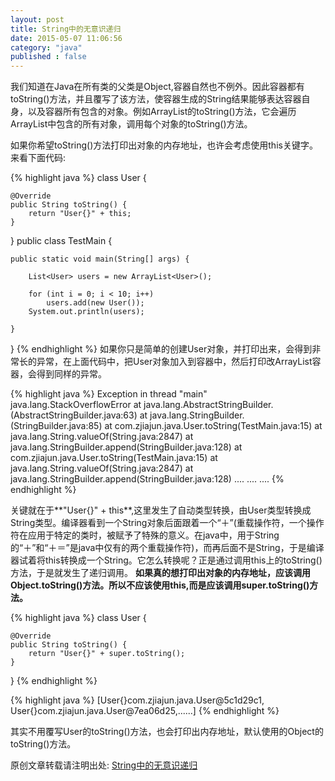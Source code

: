 ```yaml
---
layout: post
title: String中的无意识递归
date: 2015-05-07 11:06:56
category: "java"
published : false
---
```


我们知道在Java在所有类的父类是Object,容器自然也不例外。因此容器都有toString()方法，并且覆写了该方法，使容器生成的String结果能够表达容器自身，以及容器所有包含的对象。例如ArrayList的toString()方法，它会遍历ArrayList中包含的所有对象，调用每个对象的toString()方法。

如果你希望toString()方法打印出对象的内存地址，也许会考虑使用this关键字。
来看下面代码:

{% highlight java %}
class User {

    @Override
    public String toString() {
        return "User{}" + this;
    }
}
public class TestMain {
    
    public static void main(String[] args) {

        List<User> users = new ArrayList<User>();

        for (int i = 0; i < 10; i++)
            users.add(new User());
        System.out.println(users);

    }
}
{% endhighlight %}
如果你只是简单的创建User对象，并打印出来，会得到非常长的异常，在上面代码中，把User对象加入到容器中，然后打印改ArrayList容器，会得到同样的异常。

{% highlight java %}
Exception in thread "main" java.lang.StackOverflowError
	at java.lang.AbstractStringBuilder.<init>(AbstractStringBuilder.java:63)
	at java.lang.StringBuilder.<init>(StringBuilder.java:85)
	at com.zjiajun.java.User.toString(TestMain.java:15)
	at java.lang.String.valueOf(String.java:2847)
	at java.lang.StringBuilder.append(StringBuilder.java:128)
	at com.zjiajun.java.User.toString(TestMain.java:15)
	at java.lang.String.valueOf(String.java:2847)
	at java.lang.StringBuilder.append(StringBuilder.java:128)
	....
	....
	....
{% endhighlight %}

关键就在于**"User{}" + this**,这里发生了自动类型转换，由User类型转换成String类型。编译器看到一个String对象后面跟着一个“＋”(重载操作符，一个操作符在应用于特定的类时，被赋予了特殊的意义。在java中，用于String的“＋”和“＋＝”是java中仅有的两个重载操作符)，而再后面不是String，于是编译器试着将this转换成一个String。它怎么转换呢？正是通过调用this上的toString()方法，于是就发生了递归调用。
**如果真的想打印出对象的内存地址，应该调用Object.toString()方法。所以不应该使用this,而是应该调用super.toString()方法。**

{% highlight java %}
class User {

    @Override
    public String toString() {
        return "User{}" + super.toString();
    }
}
{% endhighlight %}

{% highlight java %}
[User{}com.zjiajun.java.User@5c1d29c1, User{}com.zjiajun.java.User@7ea06d25,......]
{% endhighlight %}

其实不用覆写User的toString()方法，也会打印出内存地址，默认使用的Object的toString()方法。

原创文章转载请注明出处: [String中的无意识递归](http://9leg.com/java/2015/05/07/string-recursive.html)
